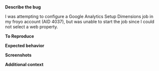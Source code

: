 **Describe the bug**
<!--- A clear and concise description of what the bug is. --->
I was attempting to configure a Google Analytics Setup Dimensions job in my froyo account (AID 4037), but was unable to start the job since I could not select a web property.

**To Reproduce**
<!---
Steps to reproduce the behavior:
1. Go to Data > Jobs
2. Click "Create New Job"
3. Select Google Marketing (Google Analytics) from list of providers
4. Select "Setup Dimensions"
5. Select an existing Google Marketing Authorization (or create new authorization)
6. Fill in Label field
7. Select Google account from Google Ads Account "Choose Option..." dropdown
8. Note that Web Property still has no available options to select
9. Click Start Export (you will then see that Web Property "options unavailable" dropdown is now red)
--->

**Expected behavior**
<!--- Setup Dimensions job starts --->

**Screenshots**
<!---  --->

**Additional context**
<!--- I'm not sure if this impacts things at all, but the I am using Google Analytics 4 --->
